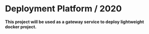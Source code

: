 # Deployment Platform / 2020

**This project will be used as a gateway service to deploy lightweight docker project.**
